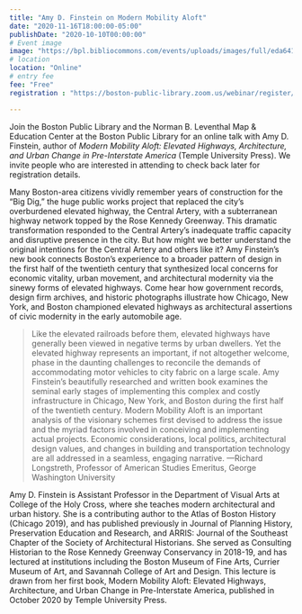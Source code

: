 ```yaml
---
title: "Amy D. Finstein on Modern Mobility Aloft"
date: "2020-11-16T18:00:00-05:00"
publishDate: "2020-10-10T00:00:00"
# Event image
image: "https://bpl.bibliocommons.com/events/uploads/images/full/eda64139b8b9dee2f85e2d754e2d1e63/2020.11.16%20Modern%20Ability%20Cover.jpg"
# location
location: "Online"
# entry fee
fee: "Free"
registration : "https://boston-public-library.zoom.us/webinar/register/WN_FCOt80b3SUKmx0d_GCcBqA"

---
```


Join the Boston Public Library and the Norman B. Leventhal Map & Education Center at the Boston Public Library for an online talk with Amy D. Finstein, author of _Modern Mobility Aloft: Elevated Highways, Architecture, and Urban Change in Pre-Interstate America_ (Temple University Press). We invite people who are interested in attending to check back later for registration details.

Many Boston-area citizens vividly remember years of construction for the “Big Dig,” the huge public works project that replaced the city’s overburdened elevated highway, the Central Artery, with a subterranean highway network topped by the Rose Kennedy Greenway. This dramatic transformation responded to the Central Artery’s inadequate traffic capacity and disruptive presence in the city. But how might we better understand the original intentions for the Central Artery and others like it? Amy Finstein’s new book connects Boston’s experience to a broader pattern of design in the first half of the twentieth century that synthesized local concerns for economic vitality, urban movement, and architectural modernity via the sinewy forms of elevated highways. Come hear how government records, design firm archives, and historic photographs illustrate how Chicago, New York, and Boston championed elevated highways as architectural assertions of civic modernity in the early automobile age.

> Like the elevated railroads before them, elevated highways have generally been viewed in negative terms by urban dwellers. Yet the elevated highway represents an important, if not altogether welcome, phase in the daunting challenges to reconcile the demands of accommodating motor vehicles to city fabric on a large scale. Amy Finstein’s beautifully researched and written book examines the seminal early stages of implementing this complex and costly infrastructure in Chicago, New York, and Boston during the first half of the twentieth century. Modern Mobility Aloft is an important analysis of the visionary schemes first devised to address the issue and the myriad factors involved in conceiving and implementing actual projects. Economic considerations, local politics, architectural design values, and changes in building and transportation technology are all addressed in a seamless, engaging narrative.
> —Richard Longstreth, Professor of American Studies Emeritus, George Washington University


Amy D. Finstein is Assistant Professor in the Department of Visual Arts at College of the Holy Cross, where she teaches modern architectural and urban history. She is a contributing author to the Atlas of Boston History (Chicago 2019), and has published previously in Journal of Planning History, Preservation Education and Research, and ARRIS: Journal of the Southeast Chapter of the Society of Architectural Historians. She served as Consulting Historian to the Rose Kennedy Greenway Conservancy in 2018-19, and has lectured at institutions including the Boston Museum of Fine Arts, Currier Museum of Art, and Savannah College of Art and Design. This lecture is drawn from her first book, Modern Mobility Aloft: Elevated Highways, Architecture, and Urban Change in Pre-Interstate America, published in October 2020 by Temple University Press.